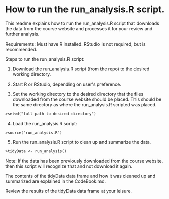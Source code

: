 How to run the run_analysis.R script.
========================================================

This readme explains how to run the run_analysis.R script that downloads the data from the course website and processes it for your review and further analysis.

Requirements: Must have R installed.  RStudio is not required, but is recommended.

Steps to run the run_analysis.R script:

1. Download the run_analysis.R script (from the repo) to the desired working directory.

2. Start R or RStudio, depending on user's preference.

3. Set the working directory to the desired directory that the files downloaded from the course website should be placed.  This should be the same directory as where the run_analysis.R scripted was placed.  
``` {r}
>setwd("full path to desired directory")
```

4. Load the run_analysis.R script:  
``` {r}
>source("run_analysis.R")
```

5. Run the run_analysis.R script to clean up and summarize the data.  
``` {r}
>tidyData <- run_analysis()
```

Note: If the data has been previously downloaded from the course website, then this script will recognize that and not download it again.
 
The contents of the tidyData data frame and how it was cleaned up and summarized are explained in the CodeBook.md.


Review the results of the tidyData data frame at your leisure. 
